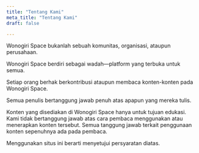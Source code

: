 ```yaml
---
title: "Tentang Kami"
meta_title: "Tentang Kami"
draft: false

---
```


Wonogiri Space bukanlah sebuah komunitas, organisasi, ataupun perusahaan. 

Wonogiri Space berdiri sebagai wadah—platform yang terbuka untuk semua.

Setiap orang berhak berkontribusi ataupun membaca konten-konten pada Wonogiri Space.

Semua penulis bertanggung jawab penuh atas apapun yang mereka tulis.

Konten yang disediakan di Wonogiri Space hanya untuk tujuan edukasi. Kami tidak bertanggung jawab atas cara pembaca menggunakan atau menerapkan konten tersebut. Semua tanggung jawab terkait penggunaan konten sepenuhnya ada pada pembaca.

Menggunakan situs ini berarti menyetujui persyaratan diatas.
